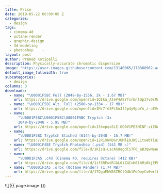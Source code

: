 ```yaml
---
title: Prism
date: 2019-05-22 00:00:00 Z
categories:
  - design
tags:
  - cinema-4d
  - octane-render
  - graphic-design
  - 3d-modeling
  - photoshop    -
layout: post
author: Pramod Kotipalli
description: Physically-accurate chromatic dispersion
image: "https://user-images.githubusercontent.com/13140065/178388962-acb4cbc6-cc0d-4a23-9cd0-82d05e04ebce.jpg"
default_image_fullwidth: true
subcategories:
  - design
columns: 3
downloads:
  - name: "\U0001F5BC️ Full (2048-by-1556, 2k - 1.67 MB)"
    url: https://drive.google.com/open?id=1QIka_AteP4A8YfsrbnlQp17v0sMm_UFl
  - name: "\U0001F5BC️ Alt. Full (2560-by-1334 - 17 MB)"
    url: https://drive.google.com/open?id=1Mr7fd5Pi8oJfJp4y9ppYn_z-aEVe-vF8
  - name:
      "\U0001F5BC️\U0001F5BC️\U0001F5BC️ Tryptch (3x
      2048-by-2048 - 5.95 MB)"
    url: https://drive.google.com/open?id=13bxpqaSLE-OG0V1PE3NINF-siEUwaXsl
  - name:
      "\U0001F5BC️ Tryptch Stiched (6144-by-2048 - 16.7 MB)"
    url: https://drive.google.com/open?id=12R1XNN0GrJOMlE9JW5L1tuebTiuXEVao
  - name: "\U0001F4BE Tryptch Photoshop (.psd) (541 MB ⚠️)"
    url: https://drive.google.com/file/d/1KIsQ-LacA6HqgdCS7F0_aB3QwNeWdWhb/view?usp=sharing
  - name:
      "\U0001F3A5 .c4d (Cinema 4D, requires Octane) (412 KB)"
    url: https://drive.google.com/file/d/1if8RFwdRJAL0iZ4CvH81hMi6kjEPLLFA/view?usp=sharing
  - name: "\U0001F3A5 .orbx (Octane Render) (1.74 MB)"
    url: https://drive.google.com/file/d/17QgaENWASZRCtQdb1FdQoyCv6wrtW_Gk/view?usp=sharing
---
```


![]({{ page.image }})
